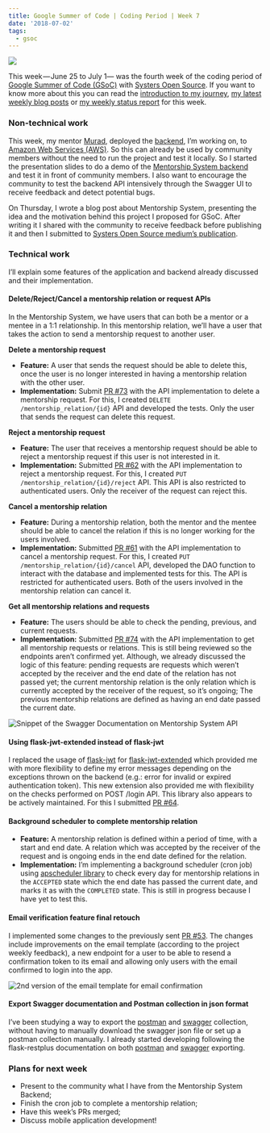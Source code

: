 ```yaml
---
title: Google Summer of Code | Coding Period | Week 7
date: '2018-07-02'
tags:
  - gsoc
---
```


![](/images/gsoc-week-7-cover.png)

This week — June 25 to July 1— was the fourth week of the coding period of [Google Summer of Code (GSoC)](https://summerofcode.withgoogle.com/) with [Systers Open Source](https://github.com/systers). If you want to know more about this you can read the [introduction to my journey](https://medium.com/isabel-costa-gsoc/intro-to-google-summer-of-code-with-systers-open-source-dbdaa92bd189), [my latest weekly blog posts](https://medium.com/isabel-costa-gsoc) or [my weekly status report](https://github.com/systers/mentorship-backend/wiki/GSoC-2018-Isabel-Costa#weekly-status-report-for-week-7) for this week.

### Non-technical work

This week, my mentor [Murad](https://github.com/m-murad), deployed the [backend](https://github.com/systers/mentorship-backend), I’m working on, to [Amazon Web Services (AWS)](https://aws.amazon.com). So this can already be used by community members without the need to run the project and test it locally. So I started the presentation slides to do a demo of the [Mentorship System backend](https://github.com/systers/mentorship-backend) and test it in front of community members. I also want to encourage the community to test the backend API intensively through the Swagger UI to receive feedback and detect potential bugs.

On Thursday, I wrote a blog post about Mentorship System, presenting the idea and the motivation behind this project I proposed for GSoC. After writing it I shared with the community to receive feedback before publishing it and then I submitted to [Systers Open Source medium’s publication](https://medium.com/systers-opensource).

### Technical work

I’ll explain some features of the application and backend already discussed and their implementation.

#### Delete/Reject/Cancel a mentorship relation or request APIs

In the Mentorship System, we have users that can both be a mentor or a mentee in a 1:1 relationship. In this mentorship relation, we’ll have a user that takes the action to send a mentorship request to another user.

**Delete a mentorship request**

-   **Feature:** A user that sends the request should be able to delete this, once the user is no longer interested in having a mentorship relation with the other user.
-   **Implementation:** Submit [PR #73](https://github.com/systers/mentorship-backend/pull/73) with the API implementation to delete a mentorship request. For this, I created `DELETE /mentorship_relation/{id}` API and developed the tests. Only the user that sends the request can delete this request.

**Reject a mentorship request**

-   **Feature:** The user that receives a mentorship request should be able to reject a mentorship request if this user is not interested in it.
-   **Implementation:** Submitted [PR #62](https://github.com/systers/mentorship-backend/pull/62) with the API implementation to reject a mentorship request. For this, I created `PUT /mentorship_relation/{id}/reject` API. This API is also restricted to authenticated users. Only the receiver of the request can reject this.

**Cancel a mentorship relation**

-   **Feature:** During a mentorship relation, both the mentor and the mentee should be able to cancel the relation if this is no longer working for the users involved.
-   **Implementation:** Submitted [PR #61](https://github.com/systers/mentorship-backend/pull/61) with the API implementation to cancel a mentorship request. For this, I created `PUT /mentorship_relation/{id}/cancel` API, developed the DAO function to interact with the database and implemented tests for this. The API is restricted for authenticated users. Both of the users involved in the mentorship relation can cancel it.

**Get all mentorship relations and requests**

-   **Feature:** The users should be able to check the pending, previous, and current requests.
-   **Implementation:** Submitted [PR #74](https://github.com/systers/mentorship-backend/pull/74) with the API implementation to get all mentorship requests or relations. This is still being reviewed so the endpoints aren’t confirmed yet. Although, we already discussed the logic of this feature: pending requests are requests which weren’t accepted by the receiver and the end date of the relation has not passed yet; the current mentorship relation is the only relation which is currently accepted by the receiver of the request, so it’s ongoing; The previous mentorship relations are defined as having an end date passed the current date.

![Snippet of the Swagger Documentation on Mentorship System API](/images/gsoc-week-7-swagger.png)

#### Using flask-jwt-extended instead of flask-jwt

I replaced the usage of [flask-jwt](https://github.com/mattupstate/flask-jwt) for [flask-jwt-extended](https://github.com/vimalloc/flask-jwt-extended) which provided me with more flexibility to define my error messages depending on the exceptions thrown on the backend (e.g.: error for invalid or expired authentication token). This new extension also provided me with flexibility on the checks performed on POST /login API. This library also appears to be actively maintained. For this I submitted [PR #64](https://github.com/systers/mentorship-backend/pull/64).

#### Background scheduler to complete mentorship relation

-   **Feature:** A mentorship relation is defined within a period of time, with a start and end date. A relation which was accepted by the receiver of the request and is ongoing ends in the end date defined for the relation.
-   **Implementation:** I’m implementing a background scheduler (cron job) using [apscheduler library](https://github.com/agronholm/apscheduler) to check every day for mentorship relations in the `ACCEPTED` state which the end date has passed the current date, and marks it as with the `COMPLETED` state. This is still in progress because I have yet to test this.

#### Email verification feature final retouch

I implemented some changes to the previously sent [PR #53](https://github.com/systers/mentorship-backend/pull/53). The changes include improvements on the email template (according to the project weekly feedback), a new endpoint for a user to be able to resend a confirmation token to its email and allowing only users with the email confirmed to login into the app.

![2nd version of the email template for email confirmation](/images/gsoc-week-7-conf-email.png)

#### Export Swagger documentation and Postman collection in json format

I’ve been studying a way to export the [postman](https://www.getpostman.com/) and [swagger](https://swagger.io/) collection, without having to manually download the swagger json file or set up a postman collection manually. I already started developing following the flask-restplus documentation on both [postman](https://flask-restplus.readthedocs.io/en/stable/postman.html) and [swagger](https://flask-restplus.readthedocs.io/en/stable/swagger.html) exporting.

### Plans for next week

-   Present to the community what I have from the Mentorship System Backend;
-   Finish the cron job to complete a mentorship relation;
-   Have this week’s PRs merged;
-   Discuss mobile application development!

